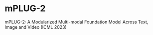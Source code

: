 # mPLUG-2
mPLUG-2: A Modularized Multi-modal Foundation Model Across Text, Image and Video (ICML 2023)
